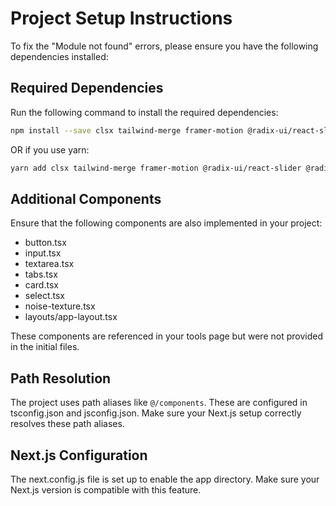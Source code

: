 # Project Setup Instructions

To fix the "Module not found" errors, please ensure you have the following dependencies installed:

## Required Dependencies

Run the following command to install the required dependencies:

```bash
npm install --save clsx tailwind-merge framer-motion @radix-ui/react-slider @radix-ui/react-switch @radix-ui/react-label class-variance-authority lucide-react
```

OR if you use yarn:

```bash
yarn add clsx tailwind-merge framer-motion @radix-ui/react-slider @radix-ui/react-switch @radix-ui/react-label class-variance-authority lucide-react
```

## Additional Components

Ensure that the following components are also implemented in your project:
- button.tsx
- input.tsx
- textarea.tsx
- tabs.tsx
- card.tsx
- select.tsx
- noise-texture.tsx
- layouts/app-layout.tsx

These components are referenced in your tools page but were not provided in the initial files.

## Path Resolution

The project uses path aliases like `@/components`. These are configured in tsconfig.json and jsconfig.json.
Make sure your Next.js setup correctly resolves these path aliases.

## Next.js Configuration

The next.config.js file is set up to enable the app directory. Make sure your Next.js version is compatible with this feature.

